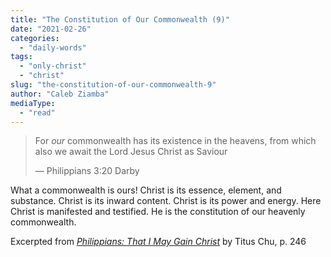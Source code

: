 ```yaml
---
title: "The Constitution of Our Commonwealth (9)"
date: "2021-02-26"
categories: 
  - "daily-words"
tags: 
  - "only-christ"
  - "christ"
slug: "the-constitution-of-our-commonwealth-9"
author: "Caleb Ziamba"
mediaType: 
  - "read"
---
```


> For _our_ commonwealth has its existence in the heavens, from which also we await the Lord Jesus Christ as Saviour
> 
> — Philippians 3:20 Darby

What a commonwealth is ours! Christ is its essence, element, and substance. Christ is its inward content. Christ is its power and energy. Here Christ is manifested and testified. He is the constitution of our heavenly commonwealth.

Excerpted from _[Philippians: That I May Gain Christ](https://www.asweetsavor.org/book-philippians/)_ by Titus Chu, p. 246
